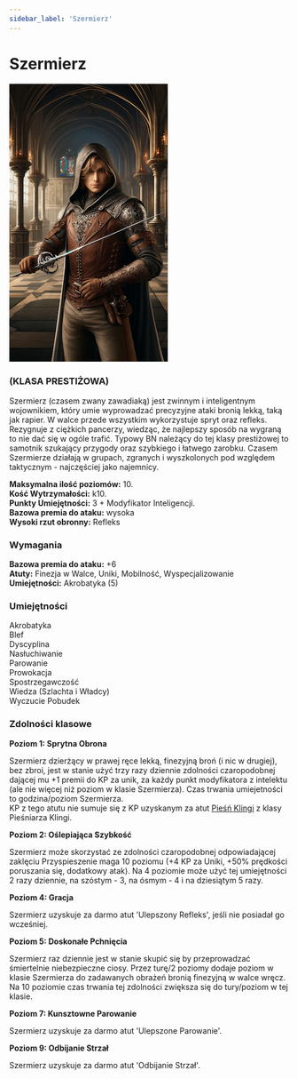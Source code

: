 ```yaml
---
sidebar_label: 'Szermierz'
---
```



# Szermierz

![szermierz](../../static/img/wiki/wiki-klasy/szermierz.png)

### (KLASA PRESTIŻOWA)

Szermierz (czasem zwany zawadiaką) jest zwinnym i inteligentnym wojownikiem, który umie wyprowadzać precyzyjne ataki bronią lekką, taką jak rapier. W walce przede wszystkim wykorzystuje spryt oraz refleks. Rezygnuje z ciężkich pancerzy, wiedząc, że najlepszy sposób na wygraną to nie dać się w ogóle trafić.
Typowy BN należący do tej klasy prestiżowej to samotnik szukający przygody oraz szybkiego i łatwego zarobku. Czasem Szermierze działają w grupach, zgranych i wyszkolonych pod względem taktycznym - najczęściej jako najemnicy.

**Maksymalna ilość poziomów:** 10.\
**Kość Wytrzymałości:** k10.\
**Punkty Umiejętności:** 3 + Modyfikator Inteligencji.\
**Bazowa premia do ataku:** wysoka\
**Wysoki rzut obronny:** Refleks

### Wymagania
**Bazowa premia do ataku:** +6\
**Atuty:** Finezja w Walce, Uniki, Mobilność, Wyspecjalizowanie\
**Umiejętności:** Akrobatyka (5)


### Umiejętności
Akrobatyka\
Blef\
Dyscyplina\
Nasłuchiwanie\
Parowanie\
Prowokacja\
Spostrzegawczość\
Wiedza (Szlachta i Władcy)\
Wyczucie Pobudek

### Zdolności klasowe

**Poziom 1: Sprytna Obrona**

Szermierz dzierżący w prawej ręce lekką, finezyjną broń (i nic w drugiej), bez zbroi, jest w stanie użyć trzy razy dziennie zdolności czaropodobnej dającej mu +1 premii do KP za unik, za każdy punkt modyfikatora z intelektu (ale nie więcej niż poziom w klasie Szermierza). Czas trwania umiejetności to godzina/poziom Szermierza.\
KP z tego atutu nie sumuje się z KP uzyskanym za atut [Pieśń Klingi](https://wiki.nwn.net.pl/docs/Nowe%20Klasy/PiesniarzKlingi#zdolno%C5%9Bci-klasowe) z klasy Pieśniarza Klingi. 

**Poziom 2: Oślepiająca Szybkość**

Szermierz może skorzystać ze zdolności czaropodobnej odpowiadającej zaklęciu Przyspieszenie maga 10 poziomu (+4 KP za Uniki, +50% prędkości poruszania się, dodatkowy atak). Na 4 poziomie może użyć tej umiejętności 2 razy dziennie, na szóstym - 3, na ósmym - 4 i na dziesiątym 5 razy.

**Poziom 4: Gracja**

Szermierz uzyskuje za darmo atut 'Ulepszony Refleks', jeśli nie posiadał go wcześniej.

**Poziom 5: Doskonałe Pchnięcia**

Szermierz raz dziennie jest w stanie skupić się by przeprowadzać śmiertelnie niebezpieczne ciosy. Przez turę/2 poziomy dodaje poziom w klasie Szermierza do zadawanych obrażeń bronią finezyjną w walce wręcz. Na 10 poziomie czas trwania tej zdolności zwiększa się do tury/poziom w tej klasie.

**Poziom 7: Kunsztowne Parowanie**

Szermierz uzyskuje za darmo atut 'Ulepszone Parowanie'.

**Poziom 9: Odbijanie Strzał**

Szermierz uzyskuje za darmo atut 'Odbijanie Strzał'.


